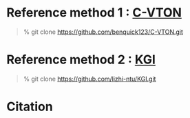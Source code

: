 
# Reference method 1 : [C-VTON](https://github.com/benquick123/C-VTON)
> % git clone https://github.com/benquick123/C-VTON.git <br />
> 


# Reference method 2 : [KGI](https://github.com/lizhi-ntu/KGI)
> % git clone https://github.com/lizhi-ntu/KGI.git <br />
>

# Citation
